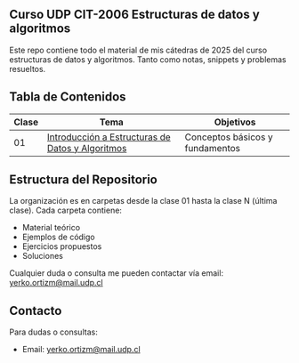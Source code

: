 ## Curso UDP CIT-2006 Estructuras de datos y algoritmos

Este repo contiene todo el material de mis cátedras de 2025 del curso estructuras de datos y algoritmos.
Tanto como notas, snippets y problemas resueltos.

## Tabla de Contenidos

| Clase | Tema | Objetivos |
|-------|------|-------------|
| 01 | [Introducción a Estructuras de Datos y Algoritmos](./clase-01) | Conceptos básicos y fundamentos |

## Estructura del Repositorio

La organización es en carpetas desde la clase 01 hasta la clase N (última clase).
Cada carpeta contiene:
- Material teórico
- Ejemplos de código
- Ejercicios propuestos
- Soluciones

Cualquier duda o consulta me pueden contactar vía email: yerko.ortizm@mail.udp.cl

## Contacto

Para dudas o consultas:
- Email: yerko.ortizm@mail.udp.cl
